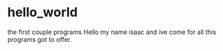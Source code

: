 # hello_world
the first couple programs
Hello my name isaac and ive come for all this programs got to offer.
